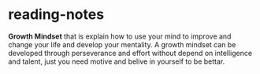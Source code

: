 # reading-notes
**Growth Mindset**
that is explain how to use your mind to improve and change your life and develop your mentality.
A growth mindset can be developed through perseverance and effort without depend on  intelligence and talent, just you need motive and belive in yourself to be bettar. 

